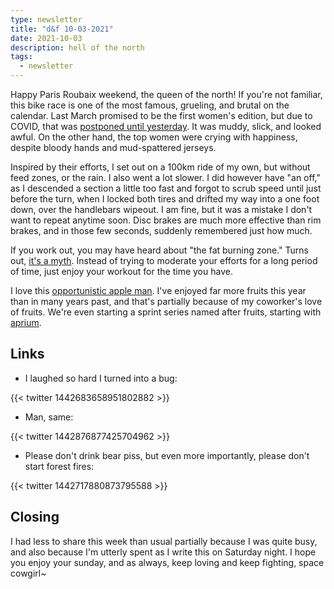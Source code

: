 ```yaml
---
type: newsletter
title: "d&f 10-03-2021"
date: 2021-10-03
description: hell of the north
tags:
  - newsletter
---
```


Happy Paris Roubaix weekend, the queen of the north! If you're not familiar, this bike race is one of the most famous, grueling, and brutal on the calendar. Last March promised to be the first women's edition, but due to COVID, that was [postponed until yesterday](https://www.youtube.com/watch?v=o9G8ph1VwZY). It was muddy, slick, and looked awful. On the other hand, the top women were crying with happiness, despite bloody hands and mud-spattered jerseys.

Inspired by their efforts, I set out on a 100km ride of my own, but without feed zones, or the rain. I also went a lot slower. I did however have "an off," as I descended a section a little too fast and forgot to scrub speed until just before the turn, when I locked both tires and drifted my way into a one foot down, over the handlebars wipeout. I am fine, but it was a mistake I don't want to repeat anytime soon. Disc brakes are much more effective than rim brakes, and in those few seconds, suddenly remembered just how much.

If you work out, you may have heard about "the fat burning zone." Turns out, [it's a myth](https://www.washingtonpost.com/lifestyle/wellness/the-fat-burning-heart-rate-zone-is-a-myth-how-exercise-and-weight-loss-really-work/2018/12/17/548ea93a-fc8e-11e8-83c0-b06139e540e5_story.html). Instead of trying to moderate your efforts for a long period of time, just enjoy your workout for the time you have.

I love this [opportunistic apple man](https://www.grubstreet.com/2021/09/william-mullan-odd-apples-encounter.html). I've enjoyed far more fruits this year than in many years past, and that's partially because of my coworker's love of fruits. We're even starting a sprint series named after fruits, starting with [aprium](https://www.specialtyproduce.com/produce/Aprium_4155.php).

## Links

- I laughed so hard I turned into a bug:

{{< twitter 1442683658951802882 >}}

- Man, same:

{{< twitter 1442876877425704962 >}}

- Please don't drink bear piss, but even more importantly, please don't start forest fires:

{{< twitter 1442717880873795588 >}}

## Closing

I had less to share this week than usual partially because I was quite busy, and also because I'm utterly spent as I write this on Saturday night. I hope you enjoy your sunday, and as always, keep loving and keep fighting, space cowgirl~
